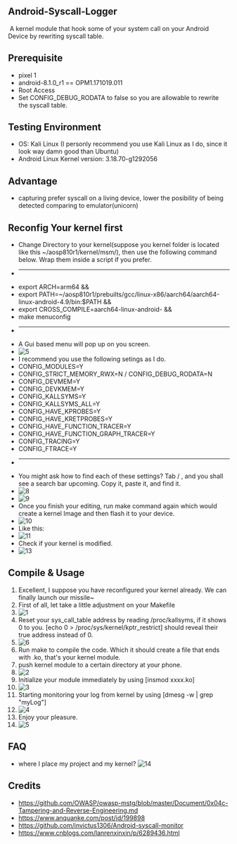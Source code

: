 Android-Syscall-Logger
---

​	A kernel module that hook some of your system call on your Android Device by rewriting syscall table.

Prerequisite
---

- pixel 1
- android-8.1.0_r1 == OPM1.171019.011
- Root Access
- Set CONFIG_DEBUG_RODATA to false so you are allowable to rewrite the syscall table.

Testing Environment
---

- OS: Kali Linux (I personly recommend you use Kali Linux as I do, since it look way damn good than Ubuntu)
- Android Linux Kernel version: 3.18.70-g1292056

Advantage
---

- capturing prefer syscall on a living device, lower the posibility of being detected comparing to emulator(unicorn)

Reconfig Your kernel first
---

- Change Directory to your kernel(suppose you kernel folder is located like this ~/aosp810r1/kernel/msm/), then use the following command below. Wrap them inside a script if you prefer.
- ************************************************************************************************
- export ARCH=arm64 &&
- export PATH=~/aosp810r1/prebuilts/gcc/linux-x86/aarch64/aarch64-linux-android-4.9/bin:$PATH &&
- export CROSS_COMPILE=aarch64-linux-android- &&
- make menuconfig
- ************************************************************************************************
- A Gui based menu will pop up on you screen. 
- ![5](https://github.com/Katana-O/Android-Syscall-Logger/blob/main/pic/7.png)
- I recommend you use the following setings as I do.
- CONFIG_MODULES=Y
- CONFIG_STRICT_MEMORY_RWX=N / CONFIG_DEBUG_RODATA=N
- CONFIG_DEVMEM=Y
- CONFIG_DEVKMEM=Y
- CONFIG_KALLSYMS=Y
- CONFIG_KALLSYMS_ALL=Y
- CONFIG_HAVE_KPROBES=Y
- CONFIG_HAVE_KRETPROBES=Y
- CONFIG_HAVE_FUNCTION_TRACER=Y
- CONFIG_HAVE_FUNCTION_GRAPH_TRACER=Y
- CONFIG_TRACING=Y
- CONFIG_FTRACE=Y
- ************************************************************************************************
- You might ask how to find each of these settings? Tab / , and you shall see a search bar upcoming. Copy it, paste it, and find it.
- ![8](https://github.com/Katana-O/Android-Syscall-Logger/blob/main/pic/8.png)
- ![9](https://github.com/Katana-O/Android-Syscall-Logger/blob/main/pic/9.png)
- Once you finish your editing, run make command again which would create a kernel Image and then flash it to your device. 
- ![10](https://github.com/Katana-O/Android-Syscall-Logger/blob/main/pic/10.png)	
- Like this:
- ![11](https://github.com/Katana-O/Android-Syscall-Logger/blob/main/pic/11.png)
- Check if your kernel is modified.
- ![13](https://github.com/Katana-O/Android-Syscall-Logger/blob/main/pic/13.png)
## Compile & Usage


1. Excellent, I suppose you have reconfigured your kernel already. We can finally launch our missile~
2. First of all, let take a little adjustment on your Makefile
3. ![1](https://github.com/Katana-O/Android-Syscall-Logger/blob/main/pic/1.png)
4. Reset your sys_call_table address by reading /proc/kallsyms, if it shows 0 to you. [echo 0 > /proc/sys/kernel/kptr_restrict] should reveal their true address instead of 0.
5. ![6](https://github.com/Katana-O/Android-Syscall-Logger/blob/main/pic/6.png)
6. Run make to compile the code. Which it should create a file that ends with .ko, that's your kernel module.
7. push kernel module to a certain directory at your phone.
8. ![2](https://github.com/Katana-O/Android-Syscall-Logger/blob/main/pic/2.png)
9. Initialize your module immediately by using [insmod xxxx.ko]
10. ![3](https://github.com/Katana-O/Android-Syscall-Logger/blob/main/pic/3.png)
11. Starting monitoring your log from kernel by using [dmesg -w | grep "myLog"]
12. ![4](https://github.com/Katana-O/Android-Syscall-Logger/blob/main/pic/4.png)
13. Enjoy your pleasure.
14. ![5](https://github.com/Katana-O/Android-Syscall-Logger/blob/main/pic/5.png)

## FAQ
- where I place my project and my kernel?
![14](https://github.com/Katana-O/Android-Syscall-Logger/blob/main/pic/14.png)

## Credits
- https://github.com/OWASP/owasp-mstg/blob/master/Document/0x04c-Tampering-and-Reverse-Engineering.md
- https://www.anquanke.com/post/id/199898
- https://github.com/invictus1306/Android-syscall-monitor
- https://www.cnblogs.com/lanrenxinxin/p/6289436.html
